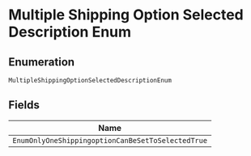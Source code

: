 
# Multiple Shipping Option Selected Description Enum

## Enumeration

`MultipleShippingOptionSelectedDescriptionEnum`

## Fields

| Name |
|  --- |
| `EnumOnlyOneShippingoptionCanBeSetToSelectedTrue` |

